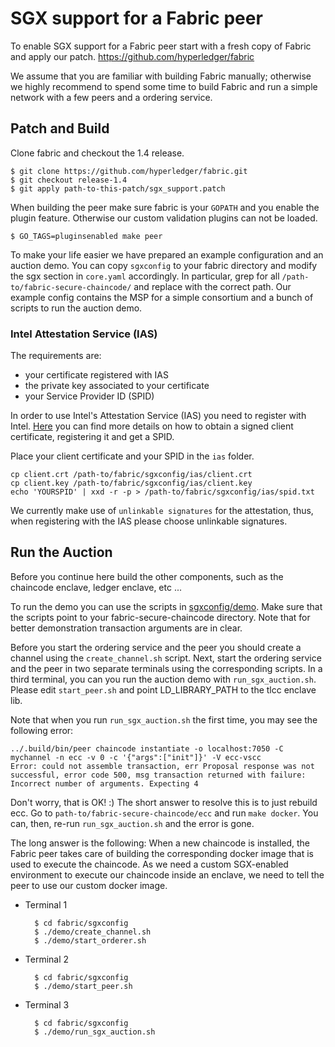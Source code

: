 # SGX support for a Fabric peer

To enable SGX support for a Fabric peer start with a fresh copy of Fabric and
apply our patch. https://github.com/hyperledger/fabric

We assume that you are familiar with building Fabric manually; otherwise we highly
recommend to spend some time to build Fabric and run a simple network with a
few peers and a ordering service.

## Patch and Build

Clone fabric and checkout the 1.4 release.

    $ git clone https://github.com/hyperledger/fabric.git
    $ git checkout release-1.4
    $ git apply path-to-this-patch/sgx_support.patch

When building the peer make sure fabric is your ``GOPATH`` and you enable the
plugin feature. Otherwise our custom validation plugins can not be loaded.

    $ GO_TAGS=pluginsenabled make peer

To make your life easier we have prepared an example configuration and an
auction demo. You can copy ``sgxconfig`` to your fabric directory and modify
the sgx section in ``core.yaml`` accordingly. In particular, grep for all
``/path-to/fabric-secure-chaincode/`` and replace with the correct path.  Our
example config contains the MSP for a simple consortium and a bunch of scripts
to run the auction demo.

### Intel Attestation Service (IAS)

The requirements are:
* your certificate registered with IAS
* the private key associated to your certificate
* your Service Provider ID (SPID)

In order to use Intel's Attestation Service (IAS) you need to register
with Intel. [Here](https://software.intel.com/en-us/articles/code-sample-intel-software-guard-extensions-remote-attestation-end-to-end-example)
you can find more details on how to obtain a signed client certificate,
registering it and get a SPID.

Place your client certificate and your SPID in the ``ias`` folder.

    cp client.crt /path-to/fabric/sgxconfig/ias/client.crt
    cp client.key /path-to/fabric/sgxconfig/ias/client.key
    echo 'YOURSPID' | xxd -r -p > /path-to/fabric/sgxconfig/ias/spid.txt

We currently make use of `unlinkable signatures` for the attestation, thus, when registering with the IAS please choose
unlinkable signatures.

## Run the Auction

Before you continue here build the other components, such as the chaincode
enclave, ledger enclave, etc ...

To run the demo you can use the scripts in
[sgxconfig/demo](sgxconfig/demo). Make sure that the scripts point to your
fabric-secure-chaincode directory. Note that for better demonstration
transaction arguments are in clear. 

Before you start the ordering service and the peer you should create a channel
using the ``create_channel.sh`` script.  Next, start the ordering service and
the peer in two separate terminals using the corresponding scripts.  In a
third terminal, you can you run the auction demo with ``run_sgx_auction.sh``.
Please edit ``start_peer.sh`` and point LD_LIBRARY_PATH to the tlcc enclave lib.

Note that when you run ``run_sgx_auction.sh`` the first time, you may
see the following error:

    ../.build/bin/peer chaincode instantiate -o localhost:7050 -C mychannel -n ecc -v 0 -c '{"args":["init"]}' -V ecc-vscc
    Error: could not assemble transaction, err Proposal response was not successful, error code 500, msg transaction returned with failure:
    Incorrect number of arguments. Expecting 4 

Don't worry, that is OK! :) The short answer to resolve this is to just
rebuild ecc. Go to ``path-to/fabric-secure-chaincode/ecc`` and run
``make docker``.  You can, then, re-run ``run_sgx_auction.sh`` and the
error is gone.

The long answer is the following: When a new chaincode is installed, the
Fabric peer takes care of building the corresponding docker image that
is used to execute the chaincode.  As we need a custom SGX-enabled
environment to execute our chaincode inside an enclave, we need to tell
the peer to use our custom docker image.

* Terminal 1

        $ cd fabric/sgxconfig
        $ ./demo/create_channel.sh
        $ ./demo/start_orderer.sh

* Terminal 2

        $ cd fabric/sgxconfig
        $ ./demo/start_peer.sh

* Terminal 3

        $ cd fabric/sgxconfig
        $ ./demo/run_sgx_auction.sh

